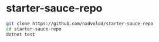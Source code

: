 # starter-sauce-repo

```bash
git clone https://github.com/nadvolod/starter-sauce-repo
cd starter-sauce-repo
dotnet test
```
